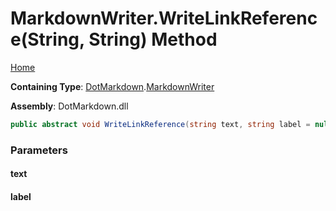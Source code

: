 # MarkdownWriter\.WriteLinkReference\(String, String\) Method

[Home](../../../README.md)

**Containing Type**: [DotMarkdown](../../README.md)\.[MarkdownWriter](../README.md)

**Assembly**: DotMarkdown\.dll

```csharp
public abstract void WriteLinkReference(string text, string label = null)
```

### Parameters

#### text

#### label

